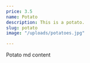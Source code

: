 ```yaml
---
price: 3.5
name: Potato
description: This is a potato.
slug: potato
image: "/uploads/potatoes.jpg"

---
```

Potato md content
